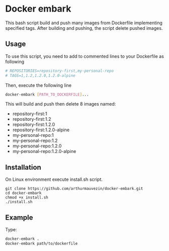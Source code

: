 # Docker embark

This bash script build and push many images from Dockerfile implementing specified tags.
After building and pushing, the script delete pushed images.

## Usage
To use this script, you need to add to commented lines to your Dockerfile as following
```dockerfile
# REPOSITORIES=repository-first,my-personal-repo
# TAGS=1,1.2,1.2.0,1.2.0-alpine
```

Then, execute the following line
```bash
docker-embark [PATH_TO_DOCKERFILE]...
```

This will build and push then delete 8 images named:
* repository-first:1
* repository-first:1.2
* repository-first:1.2.0
* repository-first:1.2.0-alpine
* my-personal-repo:1
* my-personal-repo:1.2
* my-personal-repo:1.2.0
* my-personal-repo:1.2.0-alpine

## Installation
On Linux environment execute install.sh script.
```
git clone https://github.com/arthurmauvezin/docker-embark.git
cd docker-embark 
chmod +x install.sh
./install.sh
```

## Example
Type:
```bash
docker-embark .
docker-embark path/to/dockerfile
```

